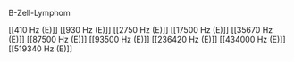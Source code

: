 B-Zell-Lymphom

[[410 Hz (E)]]
[[930 Hz (E)]]
[[2750 Hz (E)]]
[[17500 Hz (E)]]
[[35670 Hz (E)]]
[[87500 Hz (E)]]
[[93500 Hz (E)]]
[[236420 Hz (E)]]
[[434000 Hz (E)]]
[[519340 Hz (E)]]
